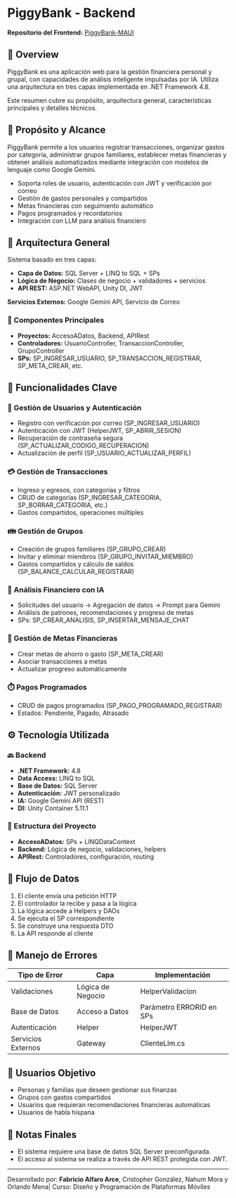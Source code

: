 <!DOCTYPE html>
<html lang="es">
<head>
  <meta charset="UTF-8">
</head>
<body>

<h1>PiggyBank - Backend</h1>

<p><strong>Repositorio del Frontend:</strong> <a href="https://github.com/Fabri0607/PiggyBank-MAUI">PiggyBank-MAUI</a></p>

<h2>📘 Overview</h2>
<p>
  PiggyBank es una aplicación web para la gestión financiera personal y grupal, con capacidades de análisis inteligente impulsadas por IA. Utiliza una arquitectura en tres capas implementada en .NET Framework 4.8.
</p>
<p>
  Este resumen cubre su propósito, arquitectura general, características principales y detalles técnicos.
</p>

<h2>🎯 Propósito y Alcance</h2>
<p>
  PiggyBank permite a los usuarios registrar transacciones, organizar gastos por categoría, administrar grupos familiares, establecer metas financieras y obtener análisis automatizados mediante integración con modelos de lenguaje como Google Gemini.
</p>
<ul>
  <li>Soporta roles de usuario, autenticación con JWT y verificación por correo</li>
  <li>Gestión de gastos personales y compartidos</li>
  <li>Metas financieras con seguimiento automático</li>
  <li>Pagos programados y recordatorios</li>
  <li>Integración con LLM para análisis financiero</li>
</ul>

<h2>🧱 Arquitectura General</h2>
<p>Sistema basado en tres capas:</p>
<ul>
  <li><strong>Capa de Datos:</strong> SQL Server + LINQ to SQL + SPs</li>
  <li><strong>Lógica de Negocio:</strong> Clases de negocio + validadores + servicios</li>
  <li><strong>API REST:</strong> ASP.NET WebAPI, Unity DI, JWT</li>
</ul>

<p><strong>Servicios Externos:</strong> Google Gemini API, Servicio de Correo</p>

<h3>🔗 Componentes Principales</h3>
<ul>
  <li><strong>Proyectos:</strong> AccesoADatos, Backend, APIRest</li>
  <li><strong>Controladores:</strong> UsuarioController, TransaccionController, GrupoController</li>
  <li><strong>SPs:</strong> SP_INGRESAR_USUARIO, SP_TRANSACCION_REGISTRAR, SP_META_CREAR, etc.</li>
</ul>

<h2>🧩 Funcionalidades Clave</h2>

<h3>👤 Gestión de Usuarios y Autenticación</h3>
<ul>
  <li>Registro con verificación por correo (SP_INGRESAR_USUARIO)</li>
  <li>Autenticación con JWT (HelperJWT, SP_ABRIR_SESION)</li>
  <li>Recuperación de contraseña segura (SP_ACTUALIZAR_CODIGO_RECUPERACION)</li>
  <li>Actualización de perfil (SP_USUARIO_ACTUALIZAR_PERFIL)</li>
</ul>

<h3>💳 Gestión de Transacciones</h3>
<ul>
  <li>Ingreso y egresos, con categorías y filtros</li>
  <li>CRUD de categorías (SP_INGRESAR_CATEGORIA, SP_BORRAR_CATEGORIA, etc.)</li>
  <li>Gastos compartidos, operaciones múltiples</li>
</ul>

<h3>👪 Gestión de Grupos</h3>
<ul>
  <li>Creación de grupos familiares (SP_GRUPO_CREAR)</li>
  <li>Invitar y eliminar miembros (SP_GRUPO_INVITAR_MIEMBRO)</li>
  <li>Gastos compartidos y cálculo de saldos (SP_BALANCE_CALCULAR_REGISTRAR)</li>
</ul>

<h3>🤖 Análisis Financiero con IA</h3>
<ul>
  <li>Solicitudes del usuario -> Agregación de datos -> Prompt para Gemini</li>
  <li>Análisis de patrones, recomendaciones y progreso de metas</li>
  <li>SPs: SP_CREAR_ANALISIS, SP_INSERTAR_MENSAJE_CHAT</li>
</ul>

<h3>🎯 Gestión de Metas Financieras</h3>
<ul>
  <li>Crear metas de ahorro o gasto (SP_META_CREAR)</li>
  <li>Asociar transacciones a metas</li>
  <li>Actualizar progreso automáticamente</li>
</ul>

<h3>⏱️ Pagos Programados</h3>
<ul>
  <li>CRUD de pagos programados (SP_PAGO_PROGRAMADO_REGISTRAR)</li>
  <li>Estados: Pendiente, Pagado, Atrasado</li>
</ul>

<h2>⚙️ Tecnología Utilizada</h2>

<h3>🔙 Backend</h3>
<ul>
  <li><strong>.NET Framework:</strong> 4.8</li>
  <li><strong>Data Access:</strong> LINQ to SQL</li>
  <li><strong>Base de Datos:</strong> SQL Server</li>
  <li><strong>Autenticación:</strong> JWT personalizado</li>
  <li><strong>IA:</strong> Google Gemini API (REST)</li>
  <li><strong>DI:</strong> Unity Container 5.11.1</li>
</ul>

<h3>📁 Estructura del Proyecto</h3>
<ul>
  <li><strong>AccesoADatos:</strong> SPs + LINQDataContext</li>
  <li><strong>Backend:</strong> Lógica de negocio, validaciones, helpers</li>
  <li><strong>APIRest:</strong> Controladores, configuración, routing</li>
</ul>

<h2>🔄 Flujo de Datos</h2>
<ol>
  <li>El cliente envía una petición HTTP</li>
  <li>El controlador la recibe y pasa a la lógica</li>
  <li>La lógica accede a Helpers y DAOs</li>
  <li>Se ejecuta el SP correspondiente</li>
  <li>Se construye una respuesta DTO</li>
  <li>La API responde al cliente</li>
</ol>

<h2>🚨 Manejo de Errores</h2>
<table>
  <thead>
    <tr><th>Tipo de Error</th><th>Capa</th><th>Implementación</th></tr>
  </thead>
  <tbody>
    <tr><td>Validaciones</td><td>Lógica de Negocio</td><td>HelperValidacion</td></tr>
    <tr><td>Base de Datos</td><td>Acceso a Datos</td><td>Parámetro ERRORID en SPs</td></tr>
    <tr><td>Autenticación</td><td>Helper</td><td>HelperJWT</td></tr>
    <tr><td>Servicios Externos</td><td>Gateway</td><td>ClienteLlm.cs</td></tr>
  </tbody>
</table>

<h2>👥 Usuarios Objetivo</h2>
<ul>
  <li>Personas y familias que deseen gestionar sus finanzas</li>
  <li>Grupos con gastos compartidos</li>
  <li>Usuarios que requieran recomendaciones financieras automáticas</li>
  <li>Usuarios de habla hispana</li>
</ul>

<h2>📌 Notas Finales</h2>
<ul>
  <li>El sistema requiere una base de datos SQL Server preconfigurada.</li>
  <li>El acceso al sistema se realiza a través de API REST protegida con JWT.</li>
</ul>

<hr>
<p>Desarrollado por: <strong>Fabricio Alfaro Arce</strong>, Cristopher González, Nahum Mora y Orlando Mena| Curso: Diseño y Programación de Plataformas Móviles</p>

</body>
</html>
